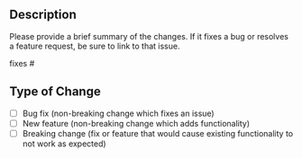 ## Description

Please provide a brief summary of the changes. If it fixes a bug or resolves a feature request, be sure to link to that issue.

fixes #

## Type of Change

- [ ] Bug fix (non-breaking change which fixes an issue)
- [ ] New feature (non-breaking change which adds functionality)
- [ ] Breaking change (fix or feature that would cause existing functionality to not work as expected)

<!-- PLEASE UNCOMMENT THIS IF YOU ARE AN EXTERNAL CONTRIBUTOR
## How Has This Been Tested?

Please describe the tests that you ran to verify your changes. Provide instructions so we can reproduce. Please also list any relevant details for your environment configuration.

Steps :

1. ...
2. ...

## Checklist:

- [ ] My code follows the style guidelines of this project
- [ ] I have performed a self-review of my own code
- [ ] I have commented my code, particularly in hard-to-understand areas

## ! For Breaking Changes !

Please describe the steps & configuration needed to upgrade the project.
-->